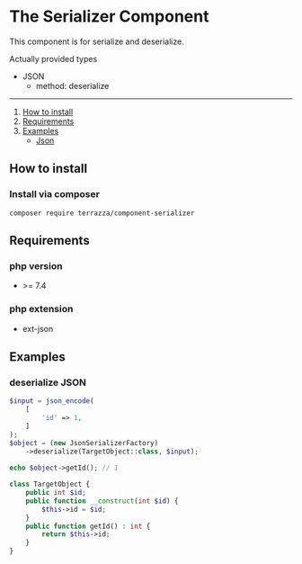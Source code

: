 # The Serializer Component
This component is for serialize and deserialize.

Actually provided types
- JSON
    - method: deserialize
<hr>
    
1. [How to install](#install)
2. [Requirements](#require)
3. [Examples](#examples)
   - [Json](#examples-json)

<a name="install"></a>
## How to install
### Install via composer
```
composer require terrazza/component-serializer
```
<a name="require"></a>
## Requirements
### php version
- \>= 7.4
### php extension 
- ext-json

<a name="examples"/></a>
## Examples

<a name="examples-json"></a>
### deserialize JSON
```php
$input = json_encode(
    [
        'id' => 1,
    ]
);
$object = (new JsonSerializerFactory)
    ->deserialize(TargetObject::class, $input);
   
echo $object->getId(); // 1 

class TargetObject {
    public int $id;
    public function __construct(int $id) {
        $this->id = $id;
    }
    public function getId() : int {
        return $this->id;
    }
}
```